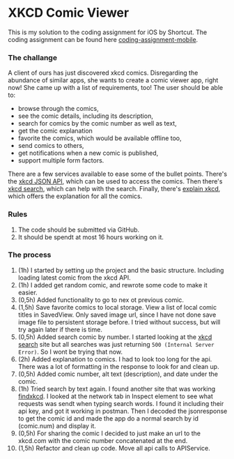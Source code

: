 # XKCD Comic Viewer

This is my solution to the coding assignment for iOS by Shortcut.
The coding assignment can be found here [coding-assignment-mobile](https://github.com/shortcut/coding-assignment-mobile?tab=readme-ov-file).

### The challange

A client of ours has just discovered xkcd comics.
Disregarding the abundance of similar apps, she wants to create a comic viewer app, right now! She came up with a list of requirements, too! The user should be able to:

* browse through the comics,
* see the comic details, including its description,
* search for comics by the comic number as well as text,
* get the comic explanation
* favorite the comics, which would be available offline too,
* send comics to others,
* get notifications when a new comic is published,
* support multiple form factors.

There are a few services available to ease some of the bullet points. 
There's the [xkcd JSON API](https://xkcd.com/json.html), which can be used to access the comics. 
Then there's [xkcd search](https://relevantxkcd.appspot.com/), which can help with the search. 
Finally, there's [explain xkcd](http://www.explainxkcd.com/), which offers the explanation for all the comics.

### Rules
1. The code should be submitted via GitHub.
2. It should be spendt at most 16 hours working on it.

### The process
1. (1h) I started by setting up the project and the basic structure. Including loading latest comic from the xkcd API.
2. (1h) I added get random comic, and rewrote some code to make it easier.
3. (0,5h) Added functionality to go to nex ot previous comic.
4. (1,5h) Save favorite comics to local storage. View a list of local comic titles in SavedView. Only saved image url, since I have not done save image file to persistent storage before. I tried without success, but will try again later if there is time.
5. (0,5h) Added search comic by number. I started looking at the [xkcd search](https://relevantxkcd.appspot.com) site but all searches was just returning `500 (Internal Server Error)`. So I wont be trying that now.
6. (2h) Added explanation to comics. I had to look too long for the api. There was a lot of formatting in the response to look for and clean up.
7. (0,5h) Added comic number, alt text (description), and date under the comic.
8. (1h) Tried search by text again. I found another site that was working [findxkcd](https://findxkcd.com). I looked at the network tab in Inspect element to see what requests was sendt when typing search words. I found it including their api key, and got it working in postman. Then I decoded the jsonresponse to get the comic id and made the app do a normal search by id (comic.num) and display it. 
9. (0,5h) For sharing the comic I decided to just make an url to the xkcd.com with the comic number concatenated at the end. 
10. (1,5h) Refactor and clean up code. Move all api calls to APIService.
